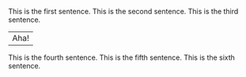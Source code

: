 This is the first sentence.
This is the second sentence.
This is the third sentence.
  <table attribute="value">
    <tr>
      <td>Aha!</td>
    </tr>
  </table>
  </table>

This is the fourth sentence.
This is the fifth sentence.
This is the sixth sentence.
